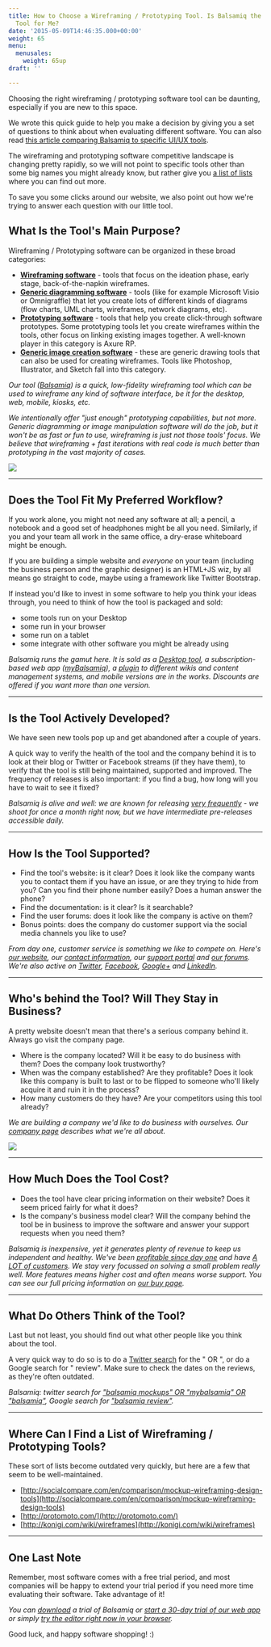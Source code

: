 ```yaml
---
title: How to Choose a Wireframing / Prototyping Tool. Is Balsamiq the Right
  Tool for Me?
date: '2015-05-09T14:46:35.000+00:00'
weight: 65
menu:
  menusales:
    weight: 65up
draft: ''

---
```


Choosing the right wireframing / prototyping software tool can be daunting, especially if you are new to this space.

We wrote this quick guide to help you make a decision by giving you a set of questions to think about when evaluating different software. You can also read [this article comparing Balsamiq to specific UI/UX tools](/sales/othertools/).

The wireframing and prototyping software competitive landscape is changing pretty rapidly, so we will not point to specific tools other than some big names you might already know, but rather give you [a list of lists](#where-can-i-find-a-list-of-wireframing-prototyping-tools) where you can find out more.

To save you some clicks around our website, we also point out how we're trying to answer each question with our little tool.

## What Is the Tool's Main Purpose?

Wireframing / Prototyping software can be organized in these broad categories:

*   **[Wireframing software](/sales/othertools/#other-wireframing-tools-moqups-pidoco-mockingbird)** - tools that focus on the ideation phase, early stage, back-of-the-napkin wireframes.
*   **[Generic diagramming software](/sales/othertools/#generic-diagramming-tools-visio-keynote-omnigraffle-gliffy-powerpoint)** - tools (like for example Microsoft Visio or Omnigraffle) that let you create lots of different kinds of diagrams (flow charts, UML charts, wireframes, network diagrams, etc).
*   **[Prototyping software](/sales/othertools/#prototyping-tools-axure-uxpin-proto-io)** - tools that help you create click-through software prototypes. Some prototyping tools let you create wireframes within the tools, other focus on linking existing images together. A well-known player in this category is Axure RP.
*   **[Generic image creation software](/sales/othertools/#generic-visual-design-tools-photoshop-illustrator-sketch)** - these are generic drawing tools that can also be used for creating wireframes. Tools like Photoshop, Illustrator, and Sketch fall into this category.

_Our tool ([Balsamiq](https://balsamiq.com/products/mockups)) is a quick, low-fidelity wireframing tool which can be used to wireframe any kind of software interface, be it for the desktop, web, mobile, kiosks, etc._

_We intentionally offer "just enough" prototyping capabilities, but not more. Generic diagramming or image manipulation software will do the job, but it won't be as fast or fun to use, wireframing is just not those tools' focus. We believe that wireframing + fast iterations with real code is much better than prototyping in the vast majority of cases._

![](https://media.balsamiq.com/img/support/tutorials/interaction/doctypes.png)

---

## Does the Tool Fit My Preferred Workflow?

If you work alone, you might not need any software at all; a pencil, a notebook and a good set of headphones might be all you need. Similarly, if you and your team all work in the same office, a dry-erase whiteboard might be enough.

If you are building a simple website and _everyone_ on your team (including the business person and the graphic designer) is an HTML+JS wiz, by all means go straight to code, maybe using a framework like Twitter Bootstrap.

If instead you'd like to invest in some software to help you think your ideas through, you need to think of how the tool is packaged and sold:

*   some tools run on your Desktop
*   some run in your browser
*   some run on a tablet
*   some integrate with other software you might be already using

_Balsamiq runs the gamut here. It is sold as a [Desktop tool](https://balsamiq.com/products/mockups), a subscription-based web app ([myBalsamiq](https://balsamiq.com/products/mockups/mybalsamiq/)), a [plugin](https://balsamiq.com/products/mockups/plugins/) to different wikis and content management systems, and mobile versions are in the works. Discounts are offered if you want more than one version._

---

## Is the Tool Actively Developed?

We have seen new tools pop up and get abandoned after a couple of years.

A quick way to verify the health of the tool and the company behind it is to look at their blog or Twitter or Facebook streams (if they have them), to verify that the tool is still being maintained, supported and improved. The frequency of releases is also important: if you find a bug, how long will you have to wait to see it fixed?

_Balsamiq is alive and well: we are known for releasing [very frequently](https://blog.balsamiq.com/category/release-notes/) - we shoot for once a month right now, but we have intermediate pre-releases accessible daily._

---

## How Is the Tool Supported?

*   Find the tool's website: is it clear? Does it look like the company wants you to contact them if you have an issue, or are they trying to hide from you? Can you find their phone number easily? Does a human answer the phone?
*   Find the documentation: is it clear? Is it searchable?
*   Find the user forums: does it look like the company is active on them?
*   Bonus points: does the company do customer support via the social media channels you like to use?

_From day one, customer service is something we like to compete on. Here's [our website](https://balsamiq.com), our [contact information](https://balsamiq.com/company/#contact), our [support portal](/) and [our forums](https://forums.balsamiq.com). We're also active on [Twitter](http://twitter.com/balsamiq), [Facebook](http://facebook.com/balsamiq), [Google+](https://plus.google.com/+balsamiq) and [LinkedIn](http://www.linkedin.com/groups/Balsamiq-Lovers-2483917)._

---

## Who's behind the Tool? Will They Stay in Business?

A pretty website doesn't mean that there's a serious company behind it. Always go visit the company page.

*   Where is the company located? Will it be easy to do business with them? Does the company look trustworthy?
*   When was the company established? Are they profitable? Does it look like this company is built to last or to be flipped to someone who'll likely acquire it and ruin it in the process?
*   How many customers do they have? Are your competitors using this tool already?

_We are building a company we'd like to do business with ourselves. Our [company page](https://balsamiq.com/company/) describes what we're all about._

[![](https://media.balsamiq.com/img/hero-team-framed.png)](https://balsamiq.com/company)

---

## How Much Does the Tool Cost?

*   Does the tool have clear pricing information on their website? Does it seem priced fairly for what it does?
*   Is the company's business model clear? Will the company behind the tool be in business to improve the software and answer your support requests when you need them?

_Balsamiq is inexpensive, yet it generates plenty of revenue to keep us independent and healthy. We've been [profitable since day one](https://balsamiq.com/company/#who) and have [A LOT of customers](https://balsamiq.com/company/customers/). We stay very focussed on solving a small problem really well. More features means higher cost and often means worse support. You can see our full pricing information on [our buy page](https://balsamiq.com/buy/)._

---

## What Do Others Think of the Tool?

Last but not least, you should find out what other people like you think about the tool.

A very quick way to do so is to do a [Twitter search](https://twitter.com/search-home) for the "<tool name> OR <company name>", or do a Google search for "<tool name> review". Make sure to check the dates on the reviews, as they're often outdated.

_Balsamiq: twitter search for ["balsamiq mockups" OR "mybalsamiq" OR "balsamiq"](https://twitter.com/search?q=%22balsamiq%20mockups%22%20OR%20%22myBalsamiq%22%20OR%20%22balsamiq%22), Google search for ["balsamiq review"](https://www.google.com/search?q=balsamiq+review)._

---

## Where Can I Find a List of Wireframing / Prototyping Tools?

These sort of lists become outdated very quickly, but here are a few that seem to be well-maintained.

*   [http://socialcompare.com/en/comparison/mockup-wireframing-design-tools](http://socialcompare.com/en/comparison/mockup-wireframing-design-tools)
*   [http://protomoto.com/](http://protomoto.com/)
*   [http://konigi.com/wiki/wireframes](http://konigi.com/wiki/wireframes)

---

## One Last Note

Remember, most software comes with a free trial period, and most companies will be happy to extend your trial period if you need more time evaluating their software. Take advantage of it!

_You can [download](https://balsamiq.com/download) a trial of Balsamiq or [start a 30-day trial of our web app](https://www.mybalsamiq.com/signup) or simply [try the editor right now in your browser](http://webdemo.balsamiq.com)._

Good luck, and happy software shopping! :)
